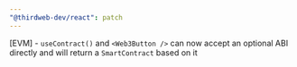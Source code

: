 ```yaml
---
"@thirdweb-dev/react": patch
---
```


[EVM] - `useContract()` and `<Web3Button />` can now accept an optional ABI directly and will return a `SmartContract` based on it
